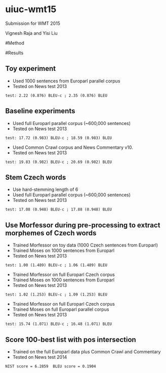 # uiuc-wmt15
Submission for WMT 2015

Vignesh Raja and Yisi Liu

#Method

#Results


## Toy experiment

- Used 1000 sentences from Europarl parallel corpus
- Tested on News test 2013

```
test: 2.22 (0.876) BLEU-c ; 2.35 (0.876) BLEU
``` 

## Baseline experiments

- Used full Europarl parallel corpus (~600,000 sentences) 
- Tested on News test 2013 

```
test: 17.72 (0.983) BLEU-c ; 18.59 (0.983) BLEU
```

- Used Common Crawl corpus and News Commentary v10.
- Tested on News test 2013 

```
test: 19.83 (0.982) BLEU-c ; 20.69 (0.982) BLEU
```

## Stem Czech words

- Use hard-stemming length of 6
- Used full Europarl parallel corpus (~600,000 sentences) 
- Tested on News test 2013 

```
test: 17.08 (0.948) BLEU-c ; 17.88 (0.948) BLEU
```

## Use Morfessor during pre-processing to extract morphemes of Czech words 

- Trained Morfessor on toy data (1000 Czech sentences from Europarl) 
- Trained Moses on 1000 sentences from Europarl
- Tested on News test 2013

```
test: 1.00 (1.489) BLEU-c ; 1.06 (1.489) BLEU
```

- Trained Morfessor on full Europarl Czech corpus 
- Trained Moses on 1000 sentences from Europarl
- Tested on News test 2013

```
test: 1.02 (1.253) BLEU-c ; 1.09 (1.253) BLEU
```

- Trained Morfessor on full Europarl Czech corpus
- Trained Moses on full Europarl parallel corpus
- Tested on News test 2013

```
test: 15.74 (1.071) BLEU-c ; 16.48 (1.071) BLEU
```

## Score 100-best list with pos intersection
- Trained on the full Europarl data plus Common Crawl and Commentary
- Tested on News test 2014
```
NIST score = 6.2859  BLEU score = 0.1904
```

